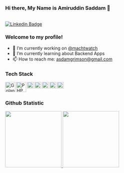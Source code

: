 ### Hi there, My Name is Amiruddin Saddam 👋

<br />[![Linkedin Badge](https://img.shields.io/badge/-LinkedIn-blue?style=flat&logo=Linkedin&logoColor=white&link=https://www.linkedin.com/in/amiruddin-saddam-b58369122/)](https://www.linkedin.com/in/amiruddin-saddam-b58369122/) 

### Welcome to my profile! 

- 🔭 I’m currently working on <a href="https://www.jamtangan.com/">@machtwatch</a>
- 🌱 I’m currently learning about Backend Apps
- 📫 How to reach me: asdamgrimson@gmail.com

### Tech Stack
   <a href="https://golang.org/"><img align="left" alt="Golang" title="Golang" width="32px" src="https://go.dev/blog/go-brand/Go-Logo/SVG/Go-Logo_Blue.svg" /></a>
   <a href="https://www.php.net/"><img align="left" alt="PHP" title="PHP" width="32px" src="https://www.php.net/images/logos/new-php-logo.svg" /></a>
  <a href="#"><img align="left" alt="JavaScript" title="JavaScript" width="21px" src="https://upload.wikimedia.org/wikipedia/commons/9/99/Unofficial_JavaScript_logo_2.svg" /></a>
  <a href="https://nodejs.org/"><img align="left" alt="NodeJS" title="NodeJS" width="21px" src="https://seeklogo.com/images/N/nodejs-logo-FBE122E377-seeklogo.com.png" /></a>
  <a href="https://hapi.dev/"><img align="left" alt="Hapi" title="Hapi (NodeJS HTTP Framework)" width="21px" src="https://avatars.githubusercontent.com/u/3774533?s=200&v=4" /></a>
  <a href="https://codeigniter.com/"><img align="left" alt="Codeigniter" title="Codeigniter (PHP Framework)" width="21px" src="https://www.codeigniter.com/assets/images/codeigniter4logo.png" /></a>
  <a href="https://laravel.com/"><img align="left" alt="Laravel" title="Laravel (PHP Framework)" width="21px" src="https://upload.wikimedia.org/wikipedia/commons/thumb/9/9a/Laravel.svg/50px-Laravel.svg.png" /></a>

  <br>
  <br>
  
### Github Statistic
<p align="left">
<a href="https://github.com/asdamwongmantap">
  <img height="180em" src="https://github-readme-stats-eight-theta.vercel.app/api?username=asdamwongmantap&show_icons=true&theme=algolia&include_all_commits=true&count_private=true"/>
  <img height="180em" src="https://github-readme-stats-eight-theta.vercel.app/api/top-langs/?username=asdamwongmantap&layout=compact&langs_count=8&theme=algolia"/>
</a>
</p>
